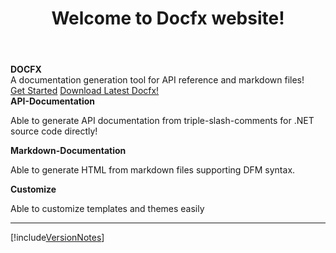 ﻿---
_allowAffix: false
title: Welcome to Docfx website!
documentType: index
---
<style type="text/css">
#note h1{
  font-size: 24px;
}
#note h2{
  font-size: 20px;
}
#note h3{
  font-size: 16px
}
</style>

<div class="hero">
  <div class="wrap">
    <div class="text">
      <strong>DOCFX</strong>
  </div>
    <div class="minitext">
    A documentation generation tool for API reference and markdown files!
    </div>
    <div class="buttons-unit">
      <a href="tutorial/docfx_getting_started.md" class="button">Get Started</a>
      <a href="tutorial/artifacts/docfx.zip" class="button">Download Latest Docfx!</a>
    </div>
  </div>
</div>

<!-- BEGINSECTION class="container content" -->
<div id="vp-container">
  <div id="initial-vps">
    <div class="row value-props">
      <div class="col-lg-4 text-center animated fadeInLeft">
        <strong class="value-prop-heading">API-Documentation</strong>
        <p>Able to generate API documentation from triple-slash-comments for .NET source code directly!</p>
      </div><!-- /.col-lg-4 -->
      <div class="col-lg-4 text-center animated fadeIn">
        <strong class="value-prop-heading">Markdown-Documentation</strong>
        <p>Able to generate HTML from markdown files supporting DFM syntax.</p>
      </div><!-- /.col-lg-4 -->
      <div class="col-lg-4 text-center animated fadeInRight">
        <strong class="value-prop-heading">Customize</strong>
        <p>Able to customize templates and themes easily</p>
      </div><!-- /.col-lg-4 -->
    </div><!-- /.row -->
  </div>
</div>
<hr/>

<!-- BEGINSECTION class="row" id="note"-->

[!include[VersionNotes](../ReleaseNote.md)]

<!-- ENDSECTION -->

<!-- ENDSECTION -->